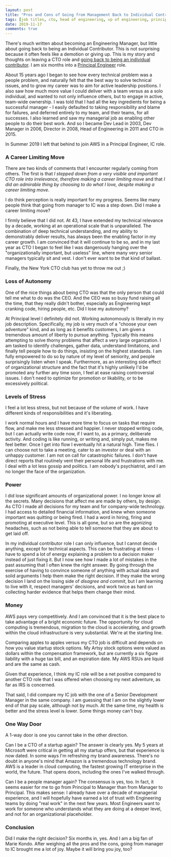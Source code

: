 ```yaml
---
layout: post
title: "Pros and Cons of Going from Management Back to Individual Contributor"
tags: [job titles, cto, head of engineering, vp of engineering, principal engineer, individual contributor]
date: 2019-11-17
comments: true
---
```

There's much written about becoming an Engineering Manager, but little about going back to being an Individual Contributor. This is not surprising because it often feels like a demotion or giving up. This is my story and thoughts on leaving a CTO role and [going back to being an individual contributor](/2019/05/20/day-one-at-amazon-aws-principal-engineer-interviewing.html). I am six months into a [Principal Engineer](https://www.amazon.jobs/en/landing_pages/principal-engineer-hiring) role.

About 15 years ago I began to see how every technical problem was a people problem, and naturally felt that the best way to solve technical issues, and to grow my career was to aim for active leadership positions. I also saw how much more value I could deliver with a team versus as a solo individual, and wanted to not only influence others, but to engage in active, team-wide ownership. I was told that I had all the key ingredients for being a successful manager - I easily defaulted to taking responsibility and blame for failures, and deferred entirely to my team, and their teams, for all successes. I also learned and saw my managerial job as enabling other people to do their best work. And so I became Dev Lead in 2003, Dev Manager in 2006, Director in 2008, Head of Engineering in 2011 and CTO in 2015.

In Summer 2019 I left that behind to join AWS in a Principal Engineer, IC role.

### A Career Limiting Move

There are two kinds of comments that I encounter regularly coming from others. The first is that _I stepped down from a very visible and important CTO role into irrelevance, therefore making a career limiting move_ and that _I did an admirable thing by choosing to do what I love, despite making a career limiting move_.

I do think perception is really important for my progress. Seems like many people think that going from manager to IC was a step down. Did I make a career limiting move?

I firmly believe that I did not. At 43, I have extended my technical relevance by a decade, working at an operational scale that is unparalleled. The combination of deep technical understanding, and my ability to demonstrably deliver results, has always been the enabling factor in my career growth. I am convinced that it will continue to be so, and in my last year as CTO I began to feel like I was dangerously hanging over the "organizationally important, but useless" line, where many very senior managers typically sit and vest. I don't ever want to be that kind of ballast.

Finally, the New York CTO club has yet to throw me out ;)

### Loss of Autonomy

One of the nice things about being CTO was that the only person that could tell me what to do was the CEO. And the CEO was so busy fund raising all the time, that they really didn't bother, especially as Engineering kept cranking code, hiring people, etc. Did I lose my autonomy?

At Principal level I definitely did not. Working autonomously is literally in my job description. Specifically, my job is very much of a "choose your own adventure" kind, and as long as it benefits customers, I am given a tremendous amount of liberty to pursue anything. Typically this means attempting to solve thorny problems that affect a very large organization. I am tasked to identify challenges, gather data, understand limitations, and finally tell people how to do things, insisting on the highest standards. I am fully empowered to do so by nature of my level of seniority, and people surprisingly listen when I speak. Furthermore, as an interesting side effect of organizational structure and the fact that it's highly unlikely I'd be promoted any further any time soon, I feel at ease raising controversial issues. I don't need to optimize for promotion or likability, or to be excessively political.

### Levels of Stress

I feel a lot less stress, but not because of the volume of work. I have different kinds of responsibilities and it's liberating.

I work normal hours and I have more time to focus on tasks that require flow, and make me less stressed and happier. I never stopped writing code, but I can actually write code now, if I want to, as a primary, deliberate activity. And coding is like running, or writing and, simply put, makes me feel better. Once I get into flow I eventually hit a natural high. Time flies. I can choose not to take a meeting, cater to an investor or deal with an unhappy customer. I am not on call for catastrophic failures. I don't have direct reports that routinely vent their personal life and frustrations with me. I deal with a lot less gossip and politics. I am nobody's psychiatrist, and I am no longer the face of the organization.

### Power

I did lose significant amounts of organizational power. I no longer know all the secrets. Many decisions that affect me are made by others, by design. As CTO I made all decisions for my team and for company-wide technology. I had access to detailed financial information, and knew when someone important was quitting or being fired. I had a word in hiring, firing and promoting at executive level. This is all gone, but so are the agonizing headaches, such as not being able to tell someone that they are about to get laid off.

In my individual contributor role I can only influence, but I cannot decide anything, except for technical aspects. This can be frustrating at times - I have to spend a lot of energy explaining a problem to a decision maker instead of just fixing it. But I now see how I made a lot of mistakes in the past assuming that I often knew the right answer. By going through the exercise of having to convince someone of anything with actual data and solid arguments I help them make the right decision. If they make the wrong decision I land on the losing side of _disagree and commit_, but I am learning to live with it, respect managers' decisions, and work twice as hard on collecting harder evidence that helps them change their mind.

### Money

AWS pays very competitively. And I am convinced that it is the best place to take advantage of a bright economic future. The opportunity for cloud computing is tremendous, migration to the cloud is accelerating, and growth within the cloud infrastructure is very substantial. We're at the starting line.

Comparing apples to apples versus my CTO job is difficult and depends on how you value startup stock options. My Artsy stock options were valued as dollars within the compensation framework, but are currently a six figure liability with a huge tax bill, and an expiration date. My AWS RSUs are liquid and are the same as cash.

Given that experience, I think my IC role will be a net positive compared to another CTO role that I was offered when choosing my next adventure, as far as IRS is concerned.

That said, I did compare my IC job with the one of a Senior Development Manager in the same company. I am guessing that I am on the slightly lower end of that pay scale, although not by much. At the same time, my health is better and the stress level is lower. Some things money can't buy.

### One Way Door

A 1-way door is one you cannot take in the other direction.

Can I be a CTO of a startup again? The answer is clearly yes. My 5 years at Microsoft were critical in getting all my startup offers, but that experience is now dated. In some ways I'm refreshing my brand awareness. There's no doubt in anyone's mind that Amazon is a tremendous technology brand. AWS is a leader in cloud computing, the fastest growing IT enterprise in the world, the future. That opens doors, including the ones I've walked through.

Can I be a people manager again? The consensus is yes, too. In fact, it seems easier for me to go from Principal to Manager than from Manager to Principal. This makes sense: I already have over a decade of managerial experience, and I will hopefully have earned a lot of trust with Engineering teams by doing "real work" in the next few years. Most Engineers want to work for someone who understands what they are doing at a deeper level, and not for an organizational placeholder.

### Conclusion

Did I make the right decision? Six months in, yes. And I am a big fan of Marie Kondo. After weighing all the pros and the cons, going from manager to IC brought me a lot of joy. Maybe it will bring you joy, too?





